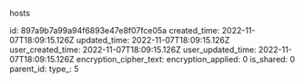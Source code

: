 hosts

id: 897a9b7a99a94f6893e47e8f07fce05a
created_time: 2022-11-07T18:09:15.126Z
updated_time: 2022-11-07T18:09:15.126Z
user_created_time: 2022-11-07T18:09:15.126Z
user_updated_time: 2022-11-07T18:09:15.126Z
encryption_cipher_text: 
encryption_applied: 0
is_shared: 0
parent_id: 
type_: 5